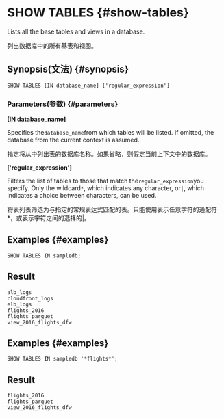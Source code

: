 # SHOW TABLES {#show-tables}

Lists all the base tables and views in a database.

列出数据库中的所有基表和视图。

## Synopsis\(文法\) {#synopsis}

```
SHOW TABLES [IN database_name] ['regular_expression']
```

### Parameters\(参数\) {#parameters}

**\[IN database\_name\]**

Specifies the`database_name`from which tables will be listed. If omitted, the database from the current context is assumed.

指定将从中列出表的数据库名称。如果省略，则假定当前上下文中的数据库。

**\['regular\_expression'\]**

Filters the list of tables to those that match the`regular_expression`you specify. Only the wildcard`*`, which indicates any character, or`|`, which indicates a choice between characters, can be used.

将表列表筛选为与指定的常规表达式匹配的表。只能使用表示任意字符的通配符\*，或表示字符之间的选择的\|。

## Examples {#examples}

```
SHOW TABLES IN sampledb;
```

## Result

```
alb_logs
cloudfront_logs
elb_logs
flights_2016
flights_parquet
view_2016_flights_dfw
```

## Examples {#examples}

```
SHOW TABLES IN sampledb '*flights*';
```

## Result

```
flights_2016
flights_parquet
view_2016_flights_dfw
```





